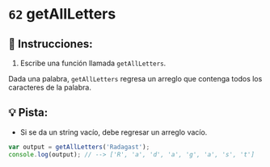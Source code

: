 # `62` getAllLetters

## 📝 Instrucciones:

1. Escribe una función llamada `getAllLetters`.

Dada una palabra, `getAllLetters` regresa un arreglo que contenga todos los caracteres de la palabra. 
## :bulb: Pista:

* Si se da un string vacío, debe regresar un arreglo vacío.

```Javascript
var output = getAllLetters('Radagast');
console.log(output); // --> ['R', 'a', 'd', 'a', 'g', 'a', 's', 't']
```